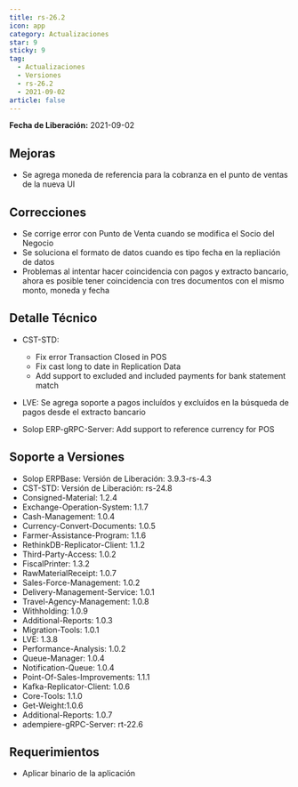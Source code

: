 ```yaml
---
title: rs-26.2
icon: app
category: Actualizaciones
star: 9
sticky: 9
tag:
  - Actualizaciones
  - Versiones
  - rs-26.2
  - 2021-09-02
article: false
---
```


**Fecha de Liberación:** 2021-09-02

## Mejoras

- Se agrega moneda de referencia para la cobranza en el punto de ventas de la nueva UI

## Correcciones

- Se corrige error con Punto de Venta cuando se modifica el Socio del Negocio
- Se soluciona el formato de datos cuando es tipo fecha en la repliación de datos
- Problemas al intentar hacer coincidencia con pagos y extracto bancario, ahora es posible tener coincidencia con tres documentos con el mismo monto, moneda y fecha

## Detalle Técnico

- CST-STD:

    - Fix error Transaction Closed in POS
    - Fix cast long to date in Replication Data
    - Add support to excluded and included payments for bank statement match

- LVE: Se agrega soporte a pagos incluídos y excluídos en la búsqueda de pagos desde el extracto bancario
- Solop ERP-gRPC-Server: Add support to reference currency for POS

## Soporte a Versiones

- Solop ERPBase: Versión de Liberación: 3.9.3-rs-4.3
- CST-STD: Versión de Liberación: rs-24.8
- Consigned-Material: 1.2.4
- Exchange-Operation-System: 1.1.7
- Cash-Management: 1.0.4
- Currency-Convert-Documents: 1.0.5
- Farmer-Assistance-Program: 1.1.6
- RethinkDB-Replicator-Client: 1.1.2
- Third-Party-Access: 1.0.2
- FiscalPrinter: 1.3.2
- RawMaterialReceipt: 1.0.7
- Sales-Force-Management: 1.0.2
- Delivery-Management-Service: 1.0.1
- Travel-Agency-Management: 1.0.8
- Withholding: 1.0.9
- Additional-Reports: 1.0.3
- Migration-Tools: 1.0.1
- LVE: 1.3.8
- Performance-Analysis: 1.0.2
- Queue-Manager: 1.0.4
- Notification-Queue: 1.0.4
- Point-Of-Sales-Improvements: 1.1.1
- Kafka-Replicator-Client: 1.0.6
- Core-Tools: 1.1.0
- Get-Weight:1.0.6
- Additional-Reports: 1.0.7
- adempiere-gRPC-Server: rt-22.6

## Requerimientos

- Aplicar binario de la aplicación
